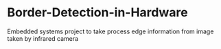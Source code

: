 # Border-Detection-in-Hardware
Embedded systems project to take process edge information from image taken by infrared camera
